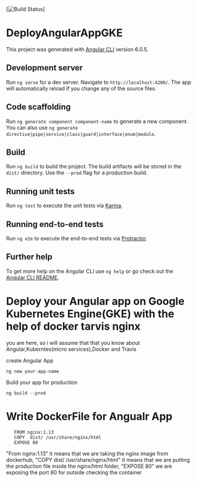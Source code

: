 [![Build Status](https://app.codeship.com/projects/795fc650-a62b-0136-a66a-2ac20198919e/status?branch=master)]

# DeployAngularAppGKE

This project was generated with [Angular CLI](https://github.com/angular/angular-cli) version 6.0.5.

## Development server

Run `ng serve` for a dev server. Navigate to `http://localhost:4200/`. The app will automatically reload if you change any of the source files.

## Code scaffolding

Run `ng generate component component-name` to generate a new component. You can also use `ng generate directive|pipe|service|class|guard|interface|enum|module`.

## Build

Run `ng build` to build the project. The build artifacts will be stored in the `dist/` directory. Use the `--prod` flag for a production build.

## Running unit tests

Run `ng test` to execute the unit tests via [Karma](https://karma-runner.github.io).

## Running end-to-end tests

Run `ng e2e` to execute the end-to-end tests via [Protractor](http://www.protractortest.org/).

## Further help

To get more help on the Angular CLI use `ng help` or go check out the [Angular CLI README](https://github.com/angular/angular-cli/blob/master/README.md).



# Deploy your Angular app on Google Kubernetes Engine(GKE) with the help of docker tarvis nginx

you are here, so i will assume that that you know about Angular,Kuberntes(micro services),Docker and Travis


create Angular App

```ng new your-app-name```

Build your app for production

```ng build --prod ```

# Write DockerFile for Angualr App

   ```
      FROM nginx:1.13
      COPY  dist/ /usr/share/nginx/html
      EXPOSE 80
   ```
      
"From nginx:1.13" it means that we are taking the nginx image from dockerhub, "COPY  dist/ /usr/share/nginx/html" it means that we are putting the production file inside the nginx/html folder, "EXPOSE 80" we are exposing the port 80 for outside checking the container




